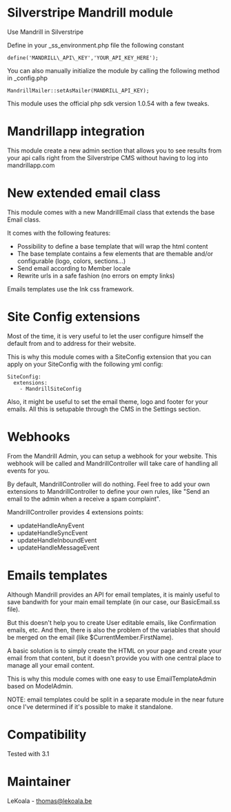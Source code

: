 Silverstripe Mandrill module
==================
Use Mandrill in Silverstripe

Define in your \_ss\_environment.php file the following constant

	define('MANDRILL\_API\_KEY','YOUR_API_KEY_HERE');

You can also manually initialize the module by calling the following method in \_config.php

	MandrillMailer::setAsMailer(MANDRILL_API_KEY);

This module uses the official php sdk version 1.0.54 with a few tweaks.

Mandrillapp integration
==================

This module create a new admin section that allows you to see results from
your api calls right from the Silverstripe CMS without having to log into
mandrillapp.com


New extended email class
==================

This module comes with a new MandrillEmail class that extends the base Email class.

It comes with the following features:
- Possibility to define a base template that will wrap the html content
- The base template contains a few elements that are themable and/or configurable (logo, colors, sections...)
- Send email according to Member locale
- Rewrite urls in a safe fashion (no errors on empty links)

Emails templates use the Ink css framework.

Site Config extensions
==================

Most of the time, it is very useful to let the user configure himself the default
from and to address for their website.

This is why this module comes with a SiteConfig extension that you can
apply on your SiteConfig with the following yml config:

	SiteConfig:
	  extensions: 
		- MandrillSiteConfig

Also, it might be useful to set the email theme, logo and footer for your emails.
All this is setupable through the CMS in the Settings section.

Webhooks
==================

From the Mandrill Admin, you can setup a webhook for your website. This webhook
will be called and MandrillController will take care of handling all events
for you.

By default, MandrillController will do nothing. Feel free to add your own
extensions to MandrillController to define your own rules, like "Send an
email to the admin when a receive a spam complaint".

MandrillController provides 4 extensions points:
- updateHandleAnyEvent
- updateHandleSyncEvent
- updateHandleInboundEvent
- updateHandleMessageEvent

Emails templates
==================

Although Mandrill provides an API for email templates, it is mainly useful to save
bandwith for your main email template (in our case, our BasicEmail.ss file).

But this doesn't help you to create User editable emails, like Confirmation emails, etc.
And then, there is also the problem of the variables that should be merged on the email (like $CurrentMember.FirstName).

A basic solution is to simply create the HTML on your page and create your email from that content, but it doesn't
provide you with one central place to manage all your email content.

This is why this module comes with one easy to use EmailTemplateAdmin based on ModelAdmin.

NOTE: email templates could be split in a separate module in the near future once I've
determined if it's possible to make it standalone.

Compatibility
==================
Tested with 3.1

Maintainer
==================
LeKoala - thomas@lekoala.be